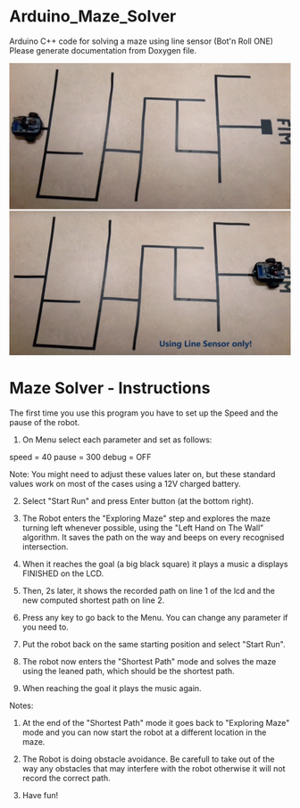 # Arduino_Maze_Solver
Arduino C++ code for solving a maze using line sensor (Bot'n Roll ONE)
Please generate documentation from Doxygen file.

[![](/maze.png)](https://www.youtube.com/watch?v=nHu3ZjCS1ZE)
[![](/maze2.png)](https://www.youtube.com/watch?v=nHu3ZjCS1ZE)
# Maze Solver - Instructions


The first time you use this program you have to set up the Speed and the pause of the robot.

1. On Menu select each parameter and set as follows:

speed = 40
pause = 300
debug = OFF

Note: You might need to adjust these values later on, but these standard values work on most of the cases using a 12V charged battery.

2. Select "Start Run" and press Enter button (at the bottom right).

3. The Robot enters the "Exploring Maze" step and explores the maze turning left whenever possible, using the "Left Hand on The Wall" algorithm. It saves the path on the way and beeps on every recognised intersection.

4. When it reaches the goal (a big black square) it plays a music a displays FINISHED on the LCD.

5. Then, 2s later, it shows the recorded path on line 1 of the lcd and the new computed shortest path on line 2.

6. Press any key to go back to the Menu. You can change any parameter if you need to. 

7. Put the robot back on the same starting position and select "Start Run".

8. The robot now enters the "Shortest Path" mode and solves the maze using the leaned path, which should be the shortest path.

9. When reaching the goal it plays the music again.



Notes:
1) At the end of the "Shortest Path" mode it goes back to "Exploring Maze" mode and you can now start the robot at a different location in the maze.

2) The Robot is doing obstacle avoidance. Be carefull to take out of the way any obstacles that may interfere with the robot otherwise it will not record the correct path.

3) Have fun!

